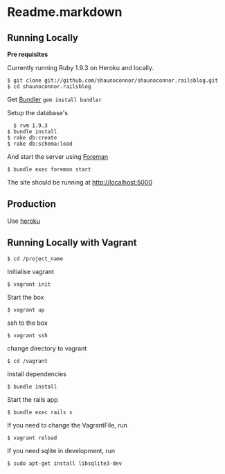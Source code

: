 # Readme.markdown

## Running Locally

**Pre requisites**

Currently running Ruby 1.9.3 on Heroku and locally.

    $ git clone git://github.com/shaunoconnor/shaunoconnor.railsblog.git
    $ cd shaunoconnor.railsblog


Get [Bundler](http://gembundler.com) `gem install bundler` 


Setup the database's

	  $ rvm 1.9.3
    $ bundle install
    $ rake db:create
    $ rake db:schema:load


And start the server using [Foreman](https://github.com/ddollar/foreman)

    $ bundle exec foreman start


The site should be running at <http://localhost:5000>


## Production

Use [heroku](http://heroku.com)


## Running Locally with Vagrant

    $ cd /project_name

  Initialise vagrant

    $ vagrant init

  Start the box

    $ vagrant up

  ssh to the box

    $ vagrant ssh

  change directory to vagrant

    $ cd /vagrant

  Install dependencies

    $ bundle install

  Start the rails app

    $ bundle exec rails s

  If you need to change the VagrantFile, run

    $ vagrant reload


  If you need sqlite in development, run

    $ sudo apt-get install libsqlite3-dev


